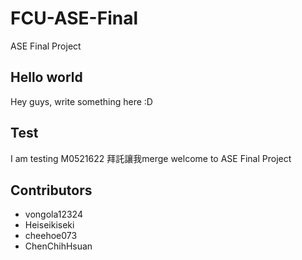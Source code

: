 # FCU-ASE-Final
ASE Final Project 

## Hello world
Hey guys, write something here :D

## Test
I am  testing M0521622 拜託讓我merge
welcome to ASE Final Project 

## Contributors
- vongola12324
- Heiseikiseki
- cheehoe073
- ChenChihHsuan
